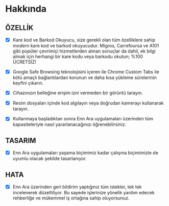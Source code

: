# Hakkında

## ÖZELLİK

- [x] Kare kod ve Barkod Okuyucu, size gerekli olan tüm özelliklere sahip modern kare kod ve barkod okuyucudur. Migros, Carrefoursa ve A101 gibi popüler çevrimiçi hizmetlerden alınan sonuçlar da dahil, ek bilgi almak için herhangi bir kare kodu veya barkodu okutun; %100 ÜCRETSİZ!

- [x] Google Safe Browsing teknolojisini içeren ile Chrome Custom Tabs ile kötü amaçlı bağlantılardan korunun ve daha kısa yükleme sürelerinin keyfini çıkarın.

- [x] Cihazınızın belleğine erişim izni vermeden bir görüntü tarayın.

- [x] Resim dosyaları içinde kod algılayın veya doğrudan kamerayı kullanarak tarayın.

- [x] Kullanmaya başladıktan sonra Enn Ara uygulamaları üzerinden tüm kapasiteleriyle nasıl yararlanacağınızı öğrenebilirsiniz.

## TASARIM

- [x] Enn Ara uygulamaları yaşama biçimimiz kadar çalışma biçimimizle de uyumlu olacak şekilde tasarlanıyor.

## HATA

- [x] Enn Ara üzerinden geri bildirim yaptığınız tüm istekler, tek tek incelenerek düzeltiliyor. Bu sayede işlerinize yönelik yardım edecek rehberliğe ve mükemmel iş ortağına sahip oluyorsunuz.
